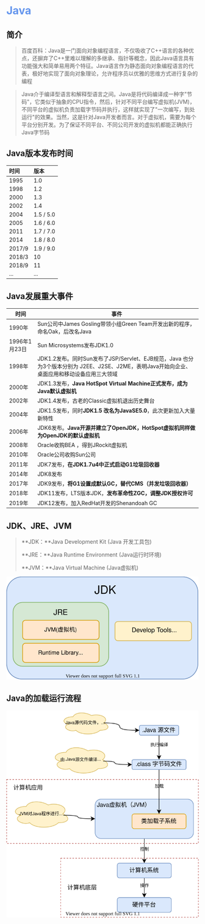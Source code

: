 <h1 style="color: cornflowerblue">Java</h1>

## 简介

> 百度百科：Java是一门面向对象编程语言，不仅吸收了C++语言的各种优点，还摒弃了C++里难以理解的多继承、指针等概念，因此Java语言具有功能强大和简单易用两个特征。Java语言作为静态面向对象编程语言的代表，极好地实现了面向对象理论，允许程序员以优雅的思维方式进行复杂的编程

> Java介于编译型语言和解释型语言之间。Java是将代码编译成一种字"节码"，它类似于抽象的CPU指令，然后，针对不同平台编写虚拟机(JVM)，不同平台的虚拟机负责加载字节码并执行，这样就实现了"一次编写，到处运行"的效果。当然，这是针对Java开发者而言。对于虚拟机，需要为每个平台分别开发。为了保证不同平台、不同公司开发的虚拟机都能正确执行Java字节码



## Java版本发布时间

| 时间   | 版本      |
| :----- | :-------- |
| 1995   | 1.0       |
| 1998   | 1.2       |
| 2000   | 1.3       |
| 2002   | 1.4       |
| 2004   | 1.5 / 5.0 |
| 2005   | 1.6 / 6.0 |
| 2011   | 1.7 / 7.0 |
| 2014   | 1.8 / 8.0 |
| 2017/9 | 1.9 / 9.0 |
| 2018/3 | 10        |
| 2018/9 | 11        |
| ...    | ...       |



## Java发展重大事件

| 时间          | 事件                                                         |
| ------------- | ------------------------------------------------------------ |
| 1990年        | Sun公司中James Gosling带领小组Green Team开发出新的程序，命名Oak，后改名Java |
| 1996年1月23日 | Sun Microsystems发布JDK1.0                                   |
| 1998年        | JDK1.2发布。同时Sun发布了JSP/Servlet、EJB规范，Java 也分为3个版本分别为 J2EE、J2SE、J2ME，表明Java开始向企业、桌面应用和移动设备应用三大领域 |
| 2000年        | JDK1.3发布，**Java HotSpot Virtual Machine正式发布，成为Java默认虚拟机** |
| 2002年        | JDK1.4发布，古老的Classic虚拟机退出历史舞台                  |
| 2004年        | JDK1.5发布，同时**JDK1.5 改名为JavaSE5.0**，此次更新加入大量新特性 |
| 2006年        | JDK6发布。**Java开源并建立了OpenJDK，HotSpot虚拟机同样做为OpenJDK的默认虚拟机** |
| 2008年        | Oracle收购BEA ，得到JRockit虚拟机                            |
| 2010年        | Oracle公司收购Sun公司                                        |
| 2011年        | JDK7发布，**在JDK1.7u4中正式启动G1垃圾回收器**               |
| 2014年        | JDK8发布                                                     |
| 2017年        | JDK9发布，**将G1设置成默认GC，替代CMS（并发垃圾回收器）**    |
| 2018年        | JDK11发布，LTS版本JDK，**发布革命性ZGC，调整JDK授权许可**    |
| 2019年        | JDK12发布，加入RedHat开发的Shenandoah GC                     |



## JDK、JRE、JVM

> **JDK：**Java Development Kit (Java 开发工具包)
>
> **JRE：**Java Runtime Environment (Java运行时环境)
>
> **JVM：**Java Virtual Machine (Java虚拟机)

![JDK的组成结构](README/JDK的组成结构.drawio.svg)



## Java的加载运行流程

![Java的加载与执行流程](README/Java的加载与执行流程.drawio.svg)

